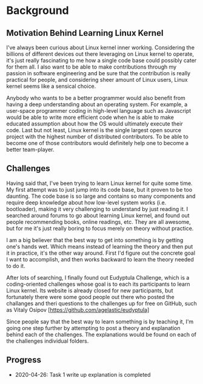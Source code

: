 # Background

## Motivation Behind Learning Linux Kernel

I've always been curious about Linux kernel inner working.
Considering the billions of different devices out there leveraging on Linux
kernel to operate, it's just really fascinating to me how a single code base
could possibly cater for them all. I also want to be able to make contributions through
my passion in software engineering and be sure that the contribution
is really practical for people, and considering sheer amount of Linux users, Linux
kernel seems like a sensical choice.

Anybody who wants to be a better programmer would also benefit
from having a deep understanding about an operating system. For example, a user-space
programmer coding in high-level language such as Javascript would be able to write
more efficient code when he is able to make educated assumption about how the OS
would ultimately execute their code.
Last but not least, Linux kernel is the single largest open source project with
the highest number of distributed contributors. To be able to become one of those
contributors would definitely help one to become a better team-player.

## Challenges

Having said that, I've been trying to learn Linux kernel for quite some time.
My first attempt was to just jump into its code base, but it proven to be too
daunting. The code base is so large and contains so many components
and require deep knowledge about how low-level system works (i.e. bootloader),
making it very challenging to understand by just reading it.
I searched around forums to go about learning Linux kernel, and found out people recommending
books, online readings, etc. They are all awesome, but for me it's just really boring
to focus merely on theory without practice.

I am a big believer that the best way to get into something
is by getting one's hands wet. Which means instead of learning the theory
and then put it in practice, it's the other way around. First I'd figure out
the concrete goal I want to accomplish, and then works backward to learn
the theory needed to do it.

After lots of searching, I finally found out Eudyptula Challenge, which
is a coding-oriented challenges whose goal is to each its participants
to learn Linux kernel. Its website is already closed for new participants,
but fortunately there were some good people out there who posted the challanges
and theri questions to the challenges up for free on GitHub, such as
Vitaly Osipov [https://github.com/agelastic/eudyptula]

Since people say that the best way to learn something is by teaching it, I'm
going one step further by attempting to post a theory and explanation behind each
of the challenges. The explanations would be found on each of the challenges
individual folders.

## Progress

- 2020-04-26: Task 1 write up explanation is completed
